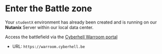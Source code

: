 # Enter the Battle zone


<div class="info">

Your `studentX` environment has already been created and is running on our **Nutanix** Server within our local data center.
</div>

Access the battlefield via the [Cyberhell Warroom portal](https://warroom.cyberhell.be/)

- URL: `https://warroom.cyberhell.be`


